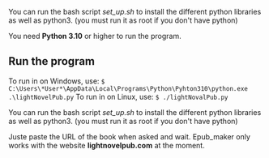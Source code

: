 You can run the bash script *set_up.sh* to install the different python libraries as well as python3. (you must run it as root if you don't have python)

You need **Python 3.10** or higher to run the program.

## Run the program
To run in on Windows, use: `$ C:\Users\*User*\AppData\Local\Programs\Python\Pyhton310\python.exe .\lightNovelPub.py`
To run in on Linux, use: `$ ./lightNovalPub.py`

You can run the bash script *set_up.sh* to install the different python libraries as well as python3. (you must run it as root if you don't have python)

Juste paste the URL of the book when asked and wait. 
Epub_maker only works with the website **lightnovelpub.com** at the moment.
